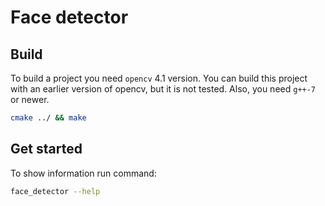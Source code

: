 # Face detector

## Build

To build a project you need `opencv` 4.1 version. You can build this project with an earlier version of opencv, but it is not tested.
Also, you need `g++-7` or newer.

```bash
cmake ../ && make
```

## Get started

To show information run command:
```bash
face_detector --help
```
